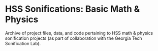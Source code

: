 # HSS Sonifications: Basic Math & Physics
Archive of project files, data, and code pertaining to HSS math &amp; physics sonification projects (as part of collaboration with the Georgia Tech Sonification Lab).
